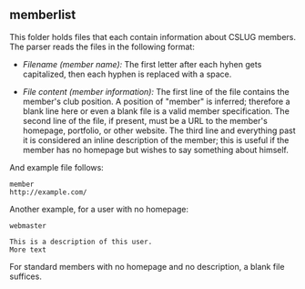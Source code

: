 memberlist
----------
This folder holds files that each contain information about CSLUG members. The
parser reads the files in the following format:

* *Filename (member name):* The first letter after each hyhen gets capitalized,
  then each hyphen is replaced with a space.

* *File content (member information):* The first line of the file contains the
  member's club position. A position of "member" is inferred; therefore a blank
  line here or even a blank file is a valid member specification. The second
  line of the file, if present, must be a URL to the member's homepage,
  portfolio, or other website. The third line and everything past it is
  considered an inline description of the member; this is useful if the member
  has no homepage but wishes to say something about himself.

And example file follows:

	member
	http://example.com/

Another example, for a user with no homepage:

	webmaster
	
	This is a description of this user.
	More text

For standard members with no homepage and no description, a blank file suffices.
